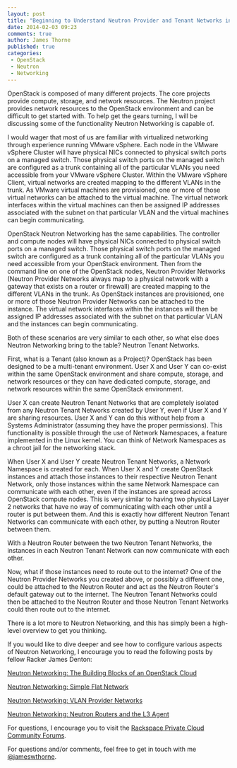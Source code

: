 ```yaml
---
layout: post
title: "Beginning to Understand Neutron Provider and Tenant Networks in OpenStack"
date: 2014-02-03 09:23
comments: true
author: James Thorne
published: true
categories:
 - OpenStack
 - Neutron
 - Networking
---
```


OpenStack is composed of many different projects. The core projects 
provide compute, storage, and network resources. The Neutron project 
provides network resources to the OpenStack environment and can be 
difficult to get started with. To help get the gears turning, I will 
be discussing some of the functionality Neutron Networking is capable of.

<!-- more -->

I would wager that most of us are familiar with virtualized networking through
experience running VMware vSphere. Each node in the VMware vSphere Cluster
will have physical NICs connected to physical switch ports on a managed switch.
Those physical switch ports on the managed switch are configured as a trunk
containing all of the particular VLANs you need accessible from your VMware
vSphere Cluster. Within the VMware vSphere Client, virtual networks are
created mapping to the different VLANs in the trunk. As VMware virtual
machines are provisioned, one or more of those virtual networks can be
attached to the virtual machine. The virtual network interfaces within the
virtual machines can then be assigned IP addresses associated with the subnet
on that particular VLAN and the virtual machines can begin communicating.

OpenStack Neutron Networking has the same capabilities. The controller and
compute nodes will have physical NICs connected to physical switch ports on a
managed switch. Those physical switch ports on the managed switch are
configured as a trunk containing all of the particular VLANs you need
accessible from your OpenStack environment. Then from the command line on
one of the OpenStack nodes, Neutron Provider Networks (Neutron Provider
Networks always map to a physical network with a gateway that exists on
a router or firewall) are created mapping to the different VLANs in the trunk.
As OpenStack instances are provisioned, one or more of those Neutron Provider 
Networks can be attached to the instance. The virtual network interfaces within
the instances will then be assigned IP addresses associated with the subnet on
that particular VLAN and the instances can begin communicating.

Both of these scenarios are very similar to each other, so what else does
Neutron Networking bring to the table? Neutron Tenant Networks.

First, what is a Tenant (also known as a Project)? OpenStack has been designed
to be a multi-tenant environment. User X and User Y can co-exist within the
same OpenStack environment and share compute, storage, and network resources
or they can have dedicated compute, storage, and network resources within the
same OpenStack environment.

User X can create Neutron Tenant Networks that are completely isolated from
any Neutron Tenant Networks created by User Y, even if User X and Y are sharing
resources. User X and Y can do this without help from a Systems Administrator
(assuming they have the proper permissions). This functionality is possible
through the use of Network Namespaces, a feature implemented in the Linux
kernel. You can think of Network Namespaces as a chroot jail for the
networking stack.

When User X and User Y create Neutron Tenant Networks, a Network Namespace is
created for each. When User X and Y create OpenStack instances and attach
those instances to their respective Neutron Tenant Network, only those instances
within the same Network Namespace can communicate with each other, even if the
instances are spread across OpenStack compute nodes. This is very similar to
having two physical Layer 2 networks that have no way of communicating with
each other until a router is put between them. And this is exactly how
different Neutron Tenant Networks can communicate with each other, by
putting a Neutron Router between them.

With a Neutron Router between the two Neutron Tenant Networks, the instances
in each Neutron Tenant Network can now communicate with each other.

Now, what if those instances need to route out to the internet? One of the
Neutron Provider Networks you created above, or possibly a different one,
could be attached to the Neutron Router and act as the Neutron Router's
default gateway out to the internet. The Neutron Tenant Networks could then
be attached to the Neutron Router and those Neutron Tenant Networks could
then route out to the internet.

There is a lot more to Neutron Networking, and this has simply been a
high-level overview to get you thinking.

If you would like to dive deeper and see how to configure various aspects of
Neutron Networking, I encourage you to read the following posts by fellow
Racker James Denton:

[Neutron Networking: The Building Blocks of an OpenStack Cloud](http://developer.rackspace.com/blog/neutron-networking-the-building-blocks-of-an-openstack-cloud.html)

[Neutron Networking: Simple Flat Network](http://developer.rackspace.com/blog/neutron-networking-simple-flat-network.html)

[Neutron Networking: VLAN Provider Networks](http://developer.rackspace.com/blog/neutron-networking-vlan-provider-networks.html)

[Neutron Networking: Neutron Routers and the L3 Agent](http://developer.rackspace.com/blog/neutron-networking-l3-agent.html)

For questions, I encourage you to visit the [Rackspace Private Cloud Community Forums](https://community.rackspace.com/products/f/45).

For questions and/or comments, feel free to get in touch with me [@jameswthorne](http://twitter.com/jameswthorne).

